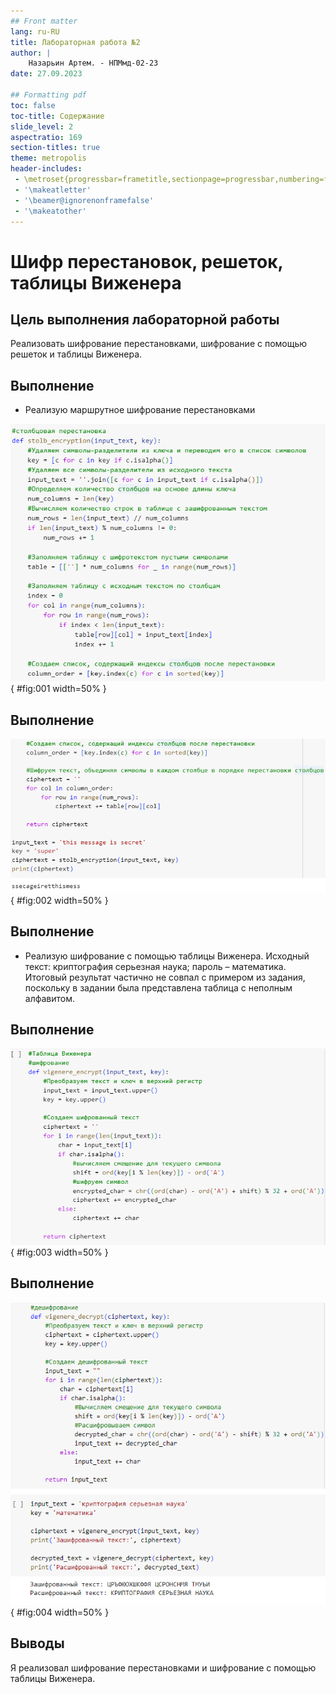 ```yaml
---
## Front matter
lang: ru-RU
title: Лабораторная работа №2
author: |
	Назарьин Артем. - НПМмд-02-23
date: 27.09.2023

## Formatting pdf
toc: false
toc-title: Содержание
slide_level: 2
aspectratio: 169
section-titles: true
theme: metropolis
header-includes:
 - \metroset{progressbar=frametitle,sectionpage=progressbar,numbering=fraction}
 - '\makeatletter'
 - '\beamer@ignorenonframefalse'
 - '\makeatother'
---
```


# Шифр перестановок, решеток, таблицы Виженера

## Цель выполнения лабораторной работы

Реализовать шифрование перестановками, шифрование с помощью решеток и таблицы Виженера.

## Выполнение


- Реализую маршрутное шифрование перестановками

![Маршрутное шифрование, часть 1](image/1.png){ #fig:001 width=50% }

## Выполнение

![Маршрутное шифрование, часть 2](image/2.png){ #fig:002 width=50% }

## Выполнение

- Реализую шифрование с помощью таблицы Виженера.
Исходный текст: криптография серьезная наука; пароль – математика. Итоговый результат частично не совпал с примером из задания, поскольку в задании была представлена таблица с неполным алфавитом.

## Выполнение

![Шифрование с помощью таблицы Виженера](image/3.png){ #fig:003 width=50% }

## Выполнение

![Шифрование с помощью таблицы Виженера](image/4.png){ #fig:004 width=50% }

## Выводы

Я реализовал шифрование перестановками и шифрование с помощью таблицы Виженера.
